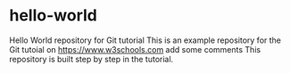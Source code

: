 # hello-world
Hello World repository for Git tutorial
This is an example repository for the Git tutoial on https://www.w3schools.com
add some comments
This repository is built step by step in the tutorial.
